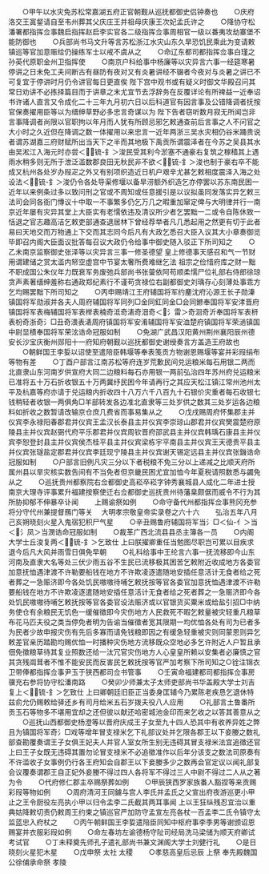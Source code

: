 <!-- { "loadSidebar": true } -->
　　○甲午以水灾免苏松常嘉湖五府正官朝觐从巡抚都御史侣钟奏也
　　○庆府洛交王寘錖请自至韦州葬其父庆庄王并祖母庆康王次妃孟氏许之
　　○降协守松潘署都指挥佥事魏启指挥赵启李实官各二级指挥佥事周相官一级以番夷攻劫寨堡不能防御也
　　○兵部尚书马文升等言苏松浙江水灾山东久旱恐饥民乘此为变请敕镇巡等官加意赈给仍操练军士以戒不虞从之
　　○命辽东都司都指挥佥事白瑾之孙英代原职金州卫指挥使
　　○南京户科给事中杨廉等以灾异言六事一经筵寒暑停讲之日未免工夫间断古有昼防有夜对又有炎暑讲经不辍者今夜对与炎暑之讲已不可复宜于停讲时月仍令讲官每日更直俟  陛下宫中观书或有疑义时御文华殿召问其常日劝讲不必拣择篇目而于讲章之末尤宜节去浮辞务在反覆详论有所禆益一近奉诏书许诸人直言又令成化二十三年九月初六日以后科道官有因言事及公错降调者抚按官保奏擢用臣等以为缙绅草野必多忠言奇谋以为  陛下告者窃听数月寂无所闻岂非言事降调者尚限以官职拘以年月而人犹有所顾忌邪乞敕通查前后言事之人不问官之大小时之久近但在降调之数一体擢用以来忠言一近年两浙三吴水灾相仍谷米踊贵说者谓苏湖嘉三府财赋所出当天下之半而其地极下禹贡所谓震泽者在今苏之吴县其水由吴淞江入海元时亦尝＜锍-釒＞浚民受其利今淤塞不通豪右复筑之稼穑其上遇雨水稍多则无所于泄泛滥数郡良田无秋民非不欲＜锍-釒＞浚也制于豪右卒不能成又杭州各处岁办叚疋之外又有别项织造近日机户艰辛尤甚乞敕相度震泽入海之处设法＜锍-釒＞浚仍令各处导渠修堰以备旱涝额外织造乞亦停罢以苏东南民困一近年以来例条过多以致问刑之官或不周知或任意援引是以议拟虽同发落实异乞敕三法司会同各衙门慱议十中取一不事繁多仍乞万几之暇重加窜定俾与大明律并行一南京近年屡有灾异其堂上大臣实有老懦依违及清议所少者乞罢黜一二或令自陈休致一恬退之官志趣高洁乞敕吏部通查退居林下曾经荐举者凡几悉起用之然更有切于此者易曰天地交而万物通上下交而其志同今后凡有大政乞悉召大臣入议其大小章奏御览毕即召内阁大臣面议批答每召议大政仍令给事中御史随入驳正下所司知之
　　○乙未南京监察御史张泽等以灾异言三事一修圣德望  皇上修德事天感召和气一节财用谓建储之赏太滥内帑空虚宫中节宴太奢所费难继乞法  祖宗之俭惜府库之财一黜不职成国公朱仪年力既衰军务废弛兵部尚书张蓥依阿苟顺柔懦尸位礼部右侍郎徐琼贪声素著缙绅羞称右通政郑纪素行不谨苟贪禄位右副都御史刘瑀存心刻薄处事乖方乞均赐罢黜下所司知之
　　○丙申赐靖江王府辅国将军约麈沈府沁源王长子勋溱镇国将军勋淑并各夫人周府辅国将军同列□金同釭同金□会同鎀奉国将军安涍晋府镇国将军表梅辅国将军表榉表楠奇泜奇湱奇沺奇＜氵雷＞奇洄奇沂奉国将军表枅表枌奇浙奇氵□丑奇渨表湱周府镇国将军安淆辅国将军安洫楚府镇国将军荣濄镇国中尉显樍奉国将军荣泫诰命冠服如制
　　○免湖广武昌汉阳黄州荆州襄阳辰州德安长沙宝庆衡州郧阳十一府知府朝觐以巡抚都御史谢绶奏言方盖造王府故也
　　○朝鲜国王李娎以诏使至遣陪臣韩堰等奉表笺贡方物谢恩赐堰等宴并彩叚绢布等物有差
　　○丁酉户部言江南苏松等府连岁荒歉民间兑运粮米每石用银二两而北直隶山东河南岁供宣府大同二边粮料每石亦用银一两前弘治四年苏州府兑运粮米已准将五十万石折收银五十万两冀纾民困今年请再行之其应天松江镇江常州池州太平及杭嘉等府亦请于兑运粮内折收四十八万六千八百九十石银价灾重者每石收银七钱稍轻者收银一两俱角□羊部转发各边准北直隶等三处岁供之数其三处岁运各边粮料如折收之数暂请改输京仓庶几费省而事易集从之
　　○戊戌赐周府怀集郡主并仪宾李永禄阳春郡君并仪宾王孟汉长泰县主并仪宾李崇琼山郡君并仪宾樊震楚府原陵县主并仪宾赵弼代府平乐郡君并仪宾周钦晋府邵武县主并仪宾韩瑀石康县主并仪宾李恕登封县主并仪宾侯杰桂平县主并仪宾梁栋宇平南县主并仪宾王天德贵平县主并仪宾张璲盐定郡君并仪宾李廷现宁陵县主并仪宾谢天锡定远县主并仪宾张鐖诰命冠服如制
　　○户部言旧例凡灾三分以下者税粮不免三分以上递减之比顺天府所属州县以旱灾核实数告间有不当免者但京畿民困尤宜加恤今年夏税请照数悉与蠲免从之
　　○巡抚贵州都察院右佥都御史高崧卒崧字钟秀襄城县人成化二年进士授南京大理寺评事累升福建按察使迁右佥都御史巡抚贵州待藩臬颇倨而威令不行为其所胁抑郁不伸暴卒讣闻
　　上赐谕祭如例
　　○命守备代州都指挥佥事熊冈充参将分守代州兼提督鴈门等关
　大明孝宗敬皇帝实录卷之六十六
　　弘治五年八月己亥朔晓刻火星入鬼宿犯积尸气星
　　○辛丑赐鲁府辅国将军当氵□＜仙-亻＞当＜氵凤＞当潣诰命冠服如制
　　○裁革广西北流县县丞主簿各一员
　　○内阁大学士丘浚复两＜锍-釒＞乞致仕  上曰朕擢卿重任当勉图尽职岂可累以目疾求退今后凡大风并雨雪日俱免早朝
　　○礼科给事中王纶言六事一抚流移即今山东河南及直隶大名等处三伏少雨五谷不生民已流移极其困苦乞敕附近收成地方各委官加意抚恤遇津渡不许勒要船钱在地方不许欺凌逐遣随地安插任意活计无食者给之死者葬之一急赈济即今各处饥民嗷嗷待哺乞敕抚按等官各委官加意抚恤遇津渡不许勒要船钱在地方不许欺凌逐遣随地安插任意活计无食者给之死者葬之一急赈济即今各处饥民嗷嗷待哺乞敕抚按等官各委官设法赈济或以官银货买粟米或给盐引招□中纳务使仓有余粮民无饥色一缓催徵即今灾伤地方人民救死不暇乞敕量被灾轻重凡粮草布花马匹夫役之类当停免者明为告谕当催徵者宽其限期一均优恤各处有司为已者多为民者少故申报灾伤有先后多寡而请免钱粮即因之有缓急轻重被灾则同蒙恩则异乞敕差官亲历踏勘均赐优恤一时播种灾伤地方流移既众空地必多乞许附近人户暂且承佃免徵粮草待其复业照数还给一汰冗官灾伤地方人心皇皇所赖以安集者必廉慎之官其贪残阘茸者不惟不能安民而反害民乞敕抚按等官严加考察下所司知之○铨注锦衣卫带俸都指挥佥事尹玉于狭西都司佥书管事
　　○壬寅命福建都司都指挥佥事房骥充右参将协守松潘南路
　　○癸卯少师兼太子太师吏部尚书华盖殿大学士刘吉复上＜锍-釒＞乞致仕  上曰卿朝廷旧臣正当委身匡辅今乃累陈老疾恳乞退休特兹俞允仍赐敕给驿还乡有司月给米五石岁拨夫役八人应用
　　○礼部言土鲁番所贡玉石等物多不堪用宜却之还但彼以献还哈密城池金印而来乞收之以答其善意从之
　　○巡抚山西都御史杨澄等以晋府庆成王子女至九十四人恐其中有收养异姓之弊且为镇国将军奇氵□戏等增年冒支禄米乞下礼部议处并乞限各郡王以下妾媵之数礼部查勘覆奏谓王子女俱王妃夫人并官人室女所生别无违碍其冒支禄米法宜追徵还官  上曰王子女既无违碍其置勿论冒支禄米不必追徵准作以后年分该支之数法司原奏有不许滥收子女事例仍行各王府知会自郡王以下妾媵多少之数再会官定议以闻礼部复会议覆奏谓郡王自正妃外妾媵不得过四人各将军不得过三人中尉不得过二人从之著为令
　　○代府修仁郡主卒赐祭葬如例
　　○甲辰狭西罗家族番人豁捏等来贡赐彩叚等物如例
　　○周府清河王同鐪与宫人李氏并孟氏之父宣出府夜游巡更小甲止之王令厨役左亮执小甲以归令孟李二氏截其两耳事闻  上以王狂纵残忍宜治以重典姑降敕切责仍敕周王约束之镇巡官严加防守孟宣左亮各杖一百孟李二氏令镇守太监蓝忠入府杖之
　　○丙午朝鲜国王李娎遣陪臣同知中枢府事李季男等谢颁诏恩赐宴并衣服彩叚如例
　　○命左春坊左谕德杨守阯司经局洗马梁储为顺天府卿试考试官
　　○丁未释奠先师孔子遣礼部尚书兼文渊阁大学士刘健行礼
　　○是日晓刻火星犯木星
　　○戊申祭  太社  太稷
　　○孝慈高皇后忌辰  上祭  奉先殿魏国公徐俌承命祭  孝陵
